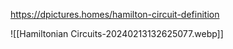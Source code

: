 https://dpictures.homes/hamilton-circuit-definition

![[Hamiltonian Circuits-20240213132625077.webp]]